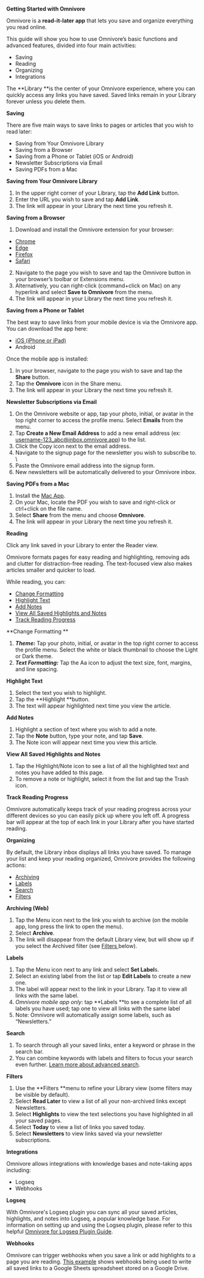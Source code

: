 **Getting Started with Omnivore**

Omnivore is a **read-it-later app** that lets you save and organize everything you read online. 

This guide will show you how to use Omnivore’s basic functions and advanced features, divided into four main activities:


* Saving
* Reading
* Organizing
* Integrations

The **Library **is the center of your Omnivore experience, where you can quickly access any links you have saved. Saved links remain in your Library forever unless you delete them.


**Saving**


There are five main ways to save links to pages or articles that you wish to read later:



* Saving from Your Omnivore Library
* Saving from a Browser 
* Saving from a Phone or Tablet (iOS or Android)
* Newsletter Subscriptions via Email
* Saving PDFs from a Mac


**Saving from Your Omnivore Library**
1. In the upper right corner of your Library, tap the **Add Link** button.
2. Enter the URL you wish to save and tap **Add Link**.
3. The link will appear in your Library the next time you refresh it.


**Saving from a Browser**

1. Download and install the Omnivore extension for your browser:

* [Chrome ](https://omnivore.app/install/chrome)
* [Edge](https://omnivore.app/install/edge)
* [Firefox](https://omnivore.app/install/firefox)
* [Safari](https://omnivore.app/install/safari)

2. Navigate to the page you wish to save and tap the Omnivore button in your browser’s toolbar or Extensions menu.
3. Alternatively, you can right-click (command+click on Mac) on any hyperlink and select **Save to Omnivore** from the menu.
4. The link will appear in your Library the next time you refresh it.



**Saving from a Phone or Tablet**

The best way to save links from your mobile device is via the Omnivore app. You can download the app here:

* [iOS (iPhone or iPad)](https://omnivore.app/install/ios)
* Android

Once the mobile app is installed:

1. In your browser, navigate to the page you wish to save and tap the **Share** button.
2. Tap the **Omnivore** icon in the Share menu.
3. The link will appear in your Library the next time you refresh it.

**Newsletter Subscriptions via Email**

1. On the Omnivore website or app, tap your photo, initial, or avatar in the top right corner to access the profile menu. Select **Emails** from the menu.
2. Tap **Create a New Email Address** to add a new email address (ex: username-123_abc@inbox.omnivore.app) to the list.
3. Click the Copy icon next to the email address.
4. Navigate to the signup page for the newsletter you wish to subscribe to. \
5. Paste the Omnivore email address into the signup form.
6. New newsletters will be automatically delivered to your Omnivore inbox.


**Saving PDFs from a Mac**

1. Install the [Mac App](https://omnivore.app/install/mac). 
2. On your Mac, locate the PDF you wish to save and right-click or ctrl+click on the file name.
3. Select **Share** from the menu and choose **Omnivore**.
4. The link will appear in your Library the next time you refresh it.

**Reading**


Click any link saved in your Library to enter the Reader view. 


Omnivore formats pages for easy reading and highlighting, removing ads and clutter for distraction-free reading. The text-focused view also makes articles smaller and quicker to load.


While reading, you can:

* <span style="text-decoration:underline;">Change Formatting</span>
* <span style="text-decoration:underline;">Highlight Text</span>
* <span style="text-decoration:underline;">Add Notes</span>
* <span style="text-decoration:underline;">View All Saved Highlights and Notes</span>
* <span style="text-decoration:underline;">Track Reading Progress</span>

**Change Formatting **

1. **_Theme:_** Tap your photo, initial, or avatar  in the top right corner to access the profile menu. Select the white or black thumbnail to choose the Light or Dark theme.
2. **_Text Formatting:_** Tap the Aa icon to adjust the text size, font, margins, and line spacing.

**Highlight Text**

1. Select the text you wish to highlight.
2. Tap the **Highlight **button.
3. The text will appear highlighted next time you view the article.

**Add Notes**

1. Highlight a section of text where you wish to add a note.
2. Tap the **Note** button, type your note, and tap **Save**.
3. The Note icon will appear next time you view this article.

**View All Saved Highlights and Notes**

1. Tap the Highlight/Note icon to see a list of all the highlighted text and notes you have added to this page.
2. To remove a note or highlight, select it from the list and tap the Trash icon.

**Track Reading Progress**

Omnivore automatically keeps track of your reading progress across your different devices so you can easily pick up where you left off. A progress bar will appear at the top of each link in your Library after you have started reading. 


**Organizing**

By default, the Library inbox displays all links you have saved. To manage your list and keep your reading organized, Omnivore provides the following actions: 

* <span style="text-decoration:underline;">Archiving</span>
* <span style="text-decoration:underline;">Labels</span>
* <span style="text-decoration:underline;">Search</span>
* <span style="text-decoration:underline;">Filters</span>

**Archiving (Web)**

1. Tap the Menu icon next to the link you wish to archive (on the mobile app, long press the link to open the menu).
2. Select **Archive**.
3. The link will disappear from the default Library view, but will show up if you select the Archived filter (see <span style="text-decoration:underline;">Filters </span>below).

**Labels**

1. Tap the Menu icon next to any link and select **Set Label**s.
2. Select an existing label from the list or tap **Edit Labels** to create a new one.
3. The label will appear next to the link in your Library. Tap it to view all links with the same label.
4. _Omnivore mobile app only_: tap **Labels **to see a complete list of all labels you have used; tap one to view all links with the same label
5. Note: Omnivore will automatically assign some labels, such as “Newsletters.”

**Search**

1. To search through all your saved links, enter a keyword or phrase in the search bar. 
2. You can combine keywords with labels and filters to focus your search even further. [Learn more about advanced search](https://omnivore.app/help/search).

**Filters**

1. Use the **Filters **menu to refine your Library view (some filters may be visible by default).
2. Select **Read Later** to view a list of all your non-archived links except Newsletters.
3. Select **Highlights** to view the text selections you have highlighted in all your saved pages. 
4. Select **Today** to view a list of links you saved today.
5. Select **Newsletters** to view links saved via your newsletter subscriptions.

**Integrations**


Omnivore allows integrations with knowledge bases and note-taking apps including:

* Logseq
* Webhooks

**Logseq**


With Omnivore's Logseq plugin you can sync all your saved articles, highlights, and notes into Logseq, a popular knowledge base. For information on setting up and using the Logseq plugin, please refer to this helpful [Omnivore for Logseq Plugin Guide](https://briansunter.com/graph/#/page/omnivore-logseq-guide).


**Webhooks**


Omnivore can trigger webhooks when you save a link or add highlights to a page you are reading. <span style="text-decoration:underline;">This example</span> shows webhooks being used to write all saved links to a Google Sheets spreadsheet stored on a Google Drive.